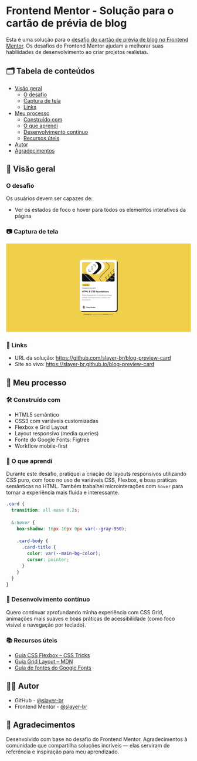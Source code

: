 # Frontend Mentor - Solução para o cartão de prévia de blog

Esta é uma solução para o <a href="https://www.frontendmentor.io/challenges/blog-preview-card-ckPaj01IcS" target="_blank" rel="noopener noreferrer">desafio do cartão de prévia de blog no Frontend Mentor</a>. Os desafios do Frontend Mentor ajudam a melhorar suas habilidades de desenvolvimento ao criar projetos realistas.

## 🗂 Tabela de conteúdos

- [Visão geral](#visão-geral)
  - [O desafio](#o-desafio)
  - [Captura de tela](#captura-de-tela)
  - [Links](#links)
- [Meu processo](#meu-processo)
  - [Construído com](#construído-com)
  - [O que aprendi](#o-que-aprendi)
  - [Desenvolvimento contínuo](#desenvolvimento-contínuo)
  - [Recursos úteis](#recursos-úteis)
- [Autor](#autor)
- [Agradecimentos](#agradecimentos)

## 📌 Visão geral

### O desafio

Os usuários devem ser capazes de:

- Ver os estados de foco e hover para todos os elementos interativos da página

### 📷 Captura de tela

![Tela](./screenshot.png)

### 🔗 Links

- URL da solução: <a href="https://github.com/slayer-br/blog-preview-card" target="_blank" rel="noopener noreferrer">https://github.com/slayer-br/blog-preview-card</a>
- Site ao vivo: <a href="https://slayer-br.github.io/blog-preview-card" target="_blank" rel="noopener noreferrer">https://slayer-br.github.io/blog-preview-card</a>

## 🚀 Meu processo

### 🛠 Construído com

- HTML5 semântico
- CSS3 com variáveis customizadas
- Flexbox e Grid Layout
- Layout responsivo (media queries)
- Fonte do Google Fonts: Figtree
- Workflow mobile-first

### 🧠 O que aprendi

Durante este desafio, pratiquei a criação de layouts responsivos utilizando CSS puro, com foco no uso de variáveis CSS, Flexbox, e boas práticas semânticas no HTML. Também trabalhei microinterações com `hover` para tornar a experiência mais fluida e interessante.

```css
.card {
  transition: all ease 0.2s;

  &:hover {
    box-shadow: 16px 16px 0px var(--gray-950);

    .card-body {
      .card-title {
        color: var(--main-bg-color);
        cursor: pointer;
      }
    }
  }
}
```

### 🔄 Desenvolvimento contínuo

Quero continuar aprofundando minha experiência com CSS Grid, animações mais suaves e boas práticas de acessibilidade (como foco visível e navegação por teclado).

### 📚 Recursos úteis

- <a href="https://css-tricks.com/snippets/css/a-guide-to-flexbox/" target="_blank" rel="noopener noreferrer">Guia CSS Flexbox – CSS Tricks</a>
- <a href="https://developer.mozilla.org/pt-BR/docs/Web/CSS/CSS_grid_layout" target="_blank" rel="noopener noreferrer">Guia Grid Layout – MDN</a>
- <a href="https://fonts.google.com/" target="_blank" rel="noopener noreferrer">Guia de fontes do Google Fonts</a>

## 👨‍💻 Autor

- GitHub - <a href="https://github.com/slayer-br" target="_blank" rel="noopener noreferrer">@slayer-br</a>
- Frontend Mentor - <a href="https://www.frontendmentor.io/profile/slayer-br" target="_blank" rel="noopener noreferrer">@slayer-br</a>

## 🙌 Agradecimentos

Desenvolvido com base no desafio do Frontend Mentor. Agradecimentos à comunidade que compartilha soluções incríveis — elas serviram de referência e inspiração para meu aprendizado.